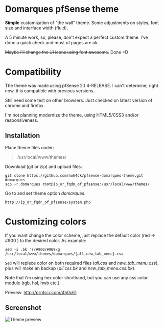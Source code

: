 Domarques pfSense theme
========

**Simple** customization of "the wall" theme. Some adjustments on styles, font size and interface width (fluid).

A 5 minute work, so, please, don't expect a perfect custom theme. I've done a quick check and most of pages are ok.

~~Maybe i'll change the UI icons using font awesome.~~ Done =D

Compatibility
========

The theme was made using pfSense 2.1.4-RELEASE. I can't determine, right now, if is compatible with previous versions.

Still need some test on other browsers. Just checked on latest version of chrome and firefox.

I'm not planning modernize the theme, using HTML5/CSS3 and/or responsiveness.

Installation
--------

Place theme files under:

> /usr/local/www/themes/

Download (git or zip) and upload files:

    git clone https://github.com/noh4ck/pfsense-domarques-theme.git domarques
    scp -r domarques root@ip_or_fqdn_of_pfsense:/usr/local/www/themes/

Go to and set theme option *domarques*.

    http://ip_or_fqdn_of_pfsense/system.php


Customizing colors
=========

If you want change the color scheme, just replace the default color (red -> #900 ) to the desired color. As example:

    sed -i .bk 's/#900/#069/g' /usr/local/www/themes/domarques/{all,new_tab_menu}.css

`Sed` will replace color on both required files (*all.css* and *new_tab_menu.css*), plus will make an backup (*all.css.bk* and *new_tab_menu.css.bk*).

Note that i'm using hex color shorthand, but you can use any css color module (rgb, hsl, hwb etc.).

Preview: http://prntscr.com/4h0c61

Screenshot
--------
![Theme preview](preview.jpg "Theme preview")

